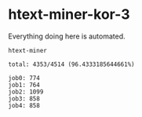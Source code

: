 # htext-miner-kor-3

Everything doing here is automated.

```
htext-miner

total: 4353/4514 (96.4333185644661%)

job0: 774
job1: 764
job2: 1099
job3: 858
job4: 858
```
